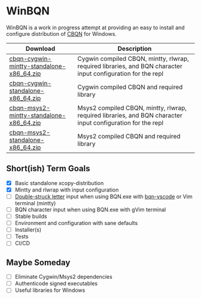 # WinBQN

WinBQN is a work in progress attempt at providing an easy to install and configure distribution of [CBQN](https://github.com/dzaima/CBQN) for Windows.

| Download                                 | Description     |
| -----------------------------------------|-----------------|
| [cbqn-cygwin-mintty-standalone-x86_64.zip](https://github.com/actalley/WinBQN/releases/download/v0.0.7-alpha/cbqn-cygwin-mintty-standalone-x86_64.zip) | Cygwin compiled CBQN, mintty, rlwrap, required libraries, and BQN character input configuration for the repl |
| [cbqn-cygwin-standalone-x86_64.zip](https://github.com/actalley/WinBQN/releases/download/v0.0.7-alpha/cbqn-cygwin-standalone-x86_64.zip) | Cygwin compiled CBQN and required library |
| [cbqn-msys2-mintty-standalone-x86_64.zip](https://github.com/actalley/WinBQN/releases/download/v0.0.7-alpha/cbqn-msys2-mintty-standalone-x86_64.zip) | Msys2 compiled CBQN, mintty, rlwrap, required libraries, and BQN character input configuration for the repl |
| [cbqn-msys2-standalone-x86_64.zip](https://github.com/actalley/WinBQN/releases/download/v0.0.7-alpha/cbqn-msys2-standalone-x86_64.zip) | Msys2 compiled CBQN and required library |

## Short(ish) Term Goals
- [x] Basic standalone xcopy-distribution
- [x] Mintty and rlwrap with input configuration
- [ ] [Double-struck letter](https://mlochbaum.github.io/BQN/#how-do-i-work-with-the-character-set) input when using BQN.exe with [bqn-vscode](https://github.com/razetime/bqn-vscode) or Vim terminal (mintty) 
- [ ] BQN character input when using BQN.exe with gVim terminal
- [ ] Stable builds
- [ ] Environment and configuration with sane defaults
- [ ] Installer(s)
- [ ] Tests
- [ ] CI/CD

## Maybe Someday
- [ ] Eliminate Cygwin/Msys2 dependencies
- [ ] Authenticode signed executables
- [ ] Useful libraries for Windows